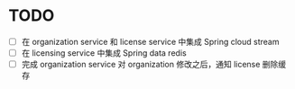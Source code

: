 # TODO

- [ ] 在 organization service 和 license service 中集成 Spring cloud stream
- [ ] 在 licensing service 中集成 Spring data redis
- [ ] 完成 organization service 对 organization 修改之后，通知 license 删除缓存